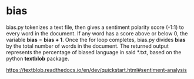 # bias
bias.py tokenizes a text file, then gives a sentiment polarity score (-1:1) to every word in the document. If any word has a score above or below 0, the variable **bias** = **bias + 1**. Once the for loop completes, bias.py divides **bias** by the total number of words in the document. The returned output represents the percentage of biased language in said *.txt, based on the python **textblob** package. 

https://textblob.readthedocs.io/en/dev/quickstart.html#sentiment-analysis

